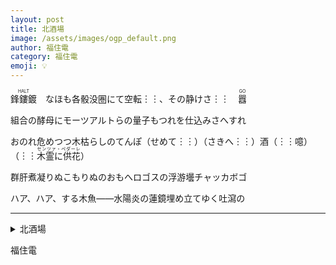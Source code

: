 ```yaml
---
layout: post
title: 北酒場
image: /assets/images/ogp_default.png
author: 福住電
category: 福住電
emoji: 💡
---
```


<div class="tanka-area"><div class="tanka">
<p><ruby>鋒鏤鍍<rp>（</rp><rt>HALT</rt><rp>）</rp></ruby>　なほも各骰没圏にて空転︙︙、その静けさ︙︙　<ruby>囂<rp>（</rp><rt>GO</rt><rp>）</rp></ruby></p>

<p>組合の酵母にモーツアルトらの量子もつれを仕込みさへすれ</p>

<p>おのれ危めつつ木枯らしのてんぽ（せめて︙︙）（さきへ︙︙）酒（︙︙噫）（︙︙<ruby>木霊に供花<rp>（</rp><rt>センツァ・ペダーレ</rt><rp>）</rp></ruby>）</p>

<p>群肝煮凝りぬこもりぬのおもへロゴスの浮游壜チャッカボゴ</p>

<p>ハア、ハア、する木魚<span class="dash">——</span>水陽炎の蓮鏡埋め立てゆく吐瀉の</p>

</div></div>

---

<details><summary>北酒場</summary>
<ruby>鋒鏤鍍<rp>（</rp><rt>HALT</rt><rp>）</rp></ruby>　なほも各骰没圏にて空転⋯⋯、その静けさ⋯⋯　<ruby>囂<rp>（</rp><rt>GO</rt><rp>）</rp></ruby><br/>
組合の酵母にモーツアルトらの量子もつれを仕込みさへすれ<br/>
おのれ危めつつ木枯らしのてんぽ（せめて⋯⋯）（さきへ⋯⋯）酒（⋯⋯噫）（⋯⋯木霊に供花）<br/>
群肝煮凝りぬこもりぬのおもへロゴスの浮游壜チャッカボゴ<br/>
ハア、ハア、する木魚——水陽炎の蓮鏡埋め立てゆく吐瀉の<br/>
<br/>

</details>

福住電
